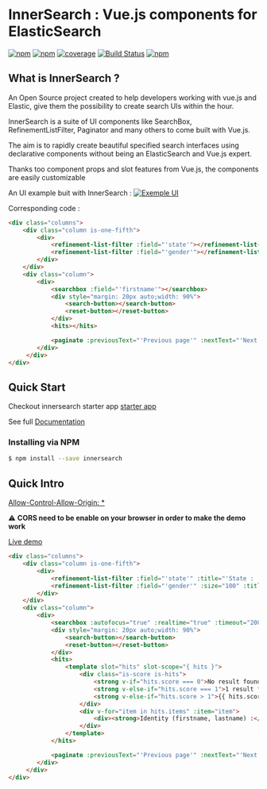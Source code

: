 # InnerSearch : Vue.js components for ElasticSearch
[![npm](https://img.shields.io/npm/v/vue-innersearch.svg)](https://www.npmjs.com/package/innersearch)
[![npm](https://img.shields.io/npm/dm/vue-innersearch.svg)](https://www.npmjs.com/package/innersearch)
[![coverage](https://img.shields.io/badge/coverage-90%25-green.svg)]()
[![Build Status](https://travis-ci.org/InnerSearch/vue-innersearch.svg?branch=master)](https://travis-ci.org/InnerSearch/vue-innersearch)
[![npm](https://img.shields.io/npm/l/vue-innersearch.svg)]()

## What is InnerSearch ?
An Open Source project created to help developers working with vue.js and Elastic, give them the possibility to create search UIs within the hour.

InnerSearch is a suite of UI components like SearchBox, RefinementListFilter, Paginator and many others to come built with Vue.js.

The aim is to rapidly create beautiful specified search interfaces using declarative components without being an ElasticSearch and Vue.js expert.

Thanks too component props and slot features from Vue.js, the components are easily customizable

An UI example buit with InnerSearch : 
[![Exemple UI](https://raw.githubusercontent.com/InnerSearch/vue-innersearch/master/docs/images/exemple-ui.png)]()

Corresponding code : 
```html
<div class="columns">
    <div class="column is-one-fifth">
        <div>
            <refinement-list-filter :field="'state'"></refinement-list-filter>
            <refinement-list-filter :field="'gender'"></refinement-list-filter>
        </div>
    </div>
    <div class="column">
        <div>
            <searchbox :field="'firstname'"></searchbox>
            <div style="margin: 20px auto;width: 90%">
                <search-button></search-button>
                <reset-button></reset-button>
            </div>
            <hits></hits>

            <paginate :previousText="'Previous page'" :nextText="'Next page'" :size="10"></paginate>
        </div>
     </div>
</div>
```

## Quick Start
Checkout innersearch starter app [starter app](https://github.com/TrimA74/innerSearch-starter-app)

See full [Documentation](https://yinyanfr.gitbooks.io/innersearch-doc/content/)
### Installing via NPM
```bash
$ npm install --save innersearch
```

## Quick Intro
[Allow-Control-Allow-Origin: *](https://chrome.google.com/webstore/detail/allow-control-allow-origi/nlfbmbojpeacfghkpbjhddihlkkiljbi)

:warning: **CORS need to be enable on your browser in order to make the demo work**

[Live demo](http://vue-innersearch.surge.sh/)
```html
<div class="columns">
    <div class="column is-one-fifth">
        <div>
            <refinement-list-filter :field="'state'" :title="'State : '" :size="10" :dynamic="true" orderKey="_count" orderDirection="desc" operator="OR"></refinement-list-filter>
            <refinement-list-filter :field="'gender'" :size="100" :title="'Gender : '" :displayCount="true" operator="OR"></refinement-list-filter>
        </div>
    </div>
    <div class="column">
        <div>
            <searchbox :autofocus="true" :realtime="true" :timeout="200" :field="'firstname'" :placeholder="'Search by firstname'"></searchbox>
            <div style="margin: 20px auto;width: 90%">
                <search-button></search-button>
                <reset-button></reset-button>
            </div>
            <hits>
                <template slot="hits" slot-scope="{ hits }">
                    <div class="is-score is-hits">
                        <strong v-if="hits.score === 0">No result found</strong>
                        <strong v-else-if="hits.score === 1">1 result found</strong>
                        <strong v-else-if="hits.score > 1">{{ hits.score }} results found</strong>
                    </div>
                    <div v-for="item in hits.items" :item="item">
                        <div><strong>Identity (firstname, lastname) :</strong> {{ item._source.firstname }} {{ item._source.lastname }} ({{ item._source.state }}, {{ item._source.gender }})</div>
                    </div>
                </template>
            </hits>

            <paginate :previousText="'Previous page'" :nextText="'Next page'" :size="10"></paginate>
        </div>
     </div>
</div>
```


